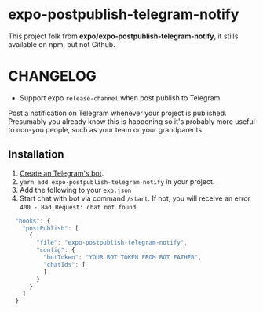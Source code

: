# expo-postpublish-telegram-notify
This project folk from **expo/expo-postpublish-telegram-notify**,
it stills available on npm, but not Github.

# CHANGELOG
  * Support expo `release-channel` when post publish to Telegram

Post a notification on Telegram whenever your project is published.
Presumably you already know this is happening so it's probably more
useful to non-you people, such as your team or your grandparents.

## Installation

1. [Create an Telegram's bot](https://core.telegram.org/bots#6-botfather).
2. `yarn add expo-postpublish-telegram-notify` in your project.
3. Add the following to your `exp.json`
4. Start chat with bot via command `/start`. If not, you will receive an error `400 - Bad Request: chat not found`.

```javascript
  "hooks": {
    "postPublish": [
      {
        "file": "expo-postpublish-telegram-notify",
        "config": {
          "botToken": "YOUR BOT TOKEN FROM BOT FATHER",
          "chatIds": [
          ]
        }
      }
    ]
  }
```
